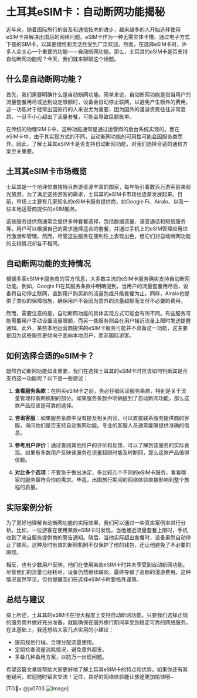 # 土耳其eSIM卡：自动断网功能揭秘

近年来，随着国际旅行的普及和通信技术的进步，越来越多的人开始选择使用eSIM卡来解决出国后的网络问题。eSIM卡作为一种无需实体卡槽、通过电子方式下载的SIM卡，以其便捷性和灵活性受到广泛欢迎。然而，在选择eSIM卡时，许多人会关心一个重要的功能——自动断网功能。那么，土耳其的eSIM卡是否支持自动断网功能呢？今天，我们就来聊聊这个话题。

## 什么是自动断网功能？

首先，我们需要明确什么是自动断网功能。简单来说，自动断网功能是指当用户的流量套餐用尽或达到设定限额时，设备会自动停止联网，以避免产生额外的费用。这一功能对于经常出国旅行的人来说尤为重要，因为国外的漫游资费往往非常高昂，一旦不小心超出了流量套餐，可能会导致巨额账单。

在传统的物理SIM卡中，这种功能通常是通过运营商的后台系统实现的。而在eSIM卡中，由于其实现方式的不同，自动断网功能的可用性可能会因服务商而异。因此，了解土耳其eSIM卡是否支持自动断网功能，对我们选择合适的通信方案至关重要。

## 土耳其eSIM卡市场概览

土耳其是一个地理位置独特且旅游资源丰富的国家，每年吸引着数百万游客前来观光旅游。为了满足这些游客的需求，土耳其的eSIM卡市场也逐渐发展起来。目前，市场上主要有几家知名的eSIM卡服务提供商，如Google Fi、Airalo、以及一些本地运营商提供的eSIM服务。

这些服务提供商通常会提供多种套餐选择，包括数据流量、语音通话和短信服务等。用户可以根据自己的需求选择适合的套餐，并通过手机上的eSIM管理应用进行激活和管理。然而，尽管这些服务在便利性上表现出色，但它们对自动断网功能的支持情况却各不相同。

## 自动断网功能的支持情况

根据多家eSIM卡服务商的官方信息，大多数主流的eSIM卡服务确实支持自动断网功能。例如，Google Fi在其服务条款中明确提到，当用户的流量套餐用尽后，设备将自动停止联网，直到用户购买新的流量包或升级套餐为止。同样，Airalo也提供了类似的保障措施，确保用户不会因为意外的流量超额而支付不必要的费用。

然而，需要注意的是，自动断网功能的具体实现方式可能会有所不同。有些服务可能需要用户手动设置流量限额，而另一些服务则会在用户接近流量上限时发送提醒通知。此外，某些本地运营商提供的eSIM卡服务可能并不具备这一功能，这主要是因为这些服务更倾向于面向本地用户，而非国际游客。

## 如何选择合适的eSIM卡？

既然自动断网功能如此重要，我们在选择土耳其的eSIM卡时应该如何判断其是否支持这一功能呢？以下是一些建议：

1. **查看服务条款**：在购买eSIM卡之前，务必仔细阅读服务条款，特别是关于流量管理和断网机制的部分。如果服务条款中明确提到了自动断网功能，那么这款产品应该是可靠的选择。

2. **咨询客服**：如果服务条款中没有提及相关内容，可以直接联系服务提供商的客服，询问他们是否支持自动断网功能。专业的客服人员通常能够提供准确的信息。

3. **参考用户评价**：通过查阅其他用户的评价和反馈，可以了解到该服务的实际表现。如果有多数用户反映该服务在流量超限时能及时断网，那么这款产品值得信赖。

4. **对比多个选项**：不要急于做出决定，多比较几个不同的eSIM卡服务，看看哪家的服务最符合你的需求。毕竟，出国旅行期间的网络体验直接影响到整个旅程的质量。

## 实际案例分析

为了更好地理解自动断网功能的实际效果，我们可以通过一些真实案例来进行分析。比如，一位游客在使用某款eSIM卡时发现，当他接近流量套餐上限时，手机收到了来自服务提供商的警告通知。随后，当他实际超出套餐时，设备果然自动停止了联网。这种及时有效的断网机制不仅保护了他的钱包，还让他避免了不必要的麻烦。

相反，也有少数用户反映，他们在使用某些eSIM卡时并未享受到自动断网功能。尽管他们的流量已经耗尽，设备仍然继续联网，最终导致了高额的漫游费用。这种情况虽然罕见，但也提醒我们在选择eSIM卡时要格外谨慎。

## 总结与建议

综上所述，土耳其的eSIM卡在很大程度上支持自动断网功能。只要我们选择正规的服务商并做好充分准备，就能确保在国外旅行期间享受到稳定可靠的网络服务。在此基础上，我还想给大家几点实用的小建议：

- 提前规划行程，合理分配流量使用。
- 定期检查流量消耗情况，避免意外超支。
- 多备几种备用方案，以防万一出现问题。

希望这篇文章能帮助大家更好地了解土耳其eSIM卡的特点和优势。如果你还有其他疑问，欢迎随时留言交流！记住，良好的网络体验能让旅途更加愉快哦~

[TG💪+ @jx0703 ![Image](https://github.com/user-attachments/assets/dbca1d08-cadb-493c-b0ec-ad6f7a83f270)]